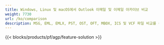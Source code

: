 ```yaml
---
title: Windows, Linux 및 macOS에서 Outlook 이메일 및 이메일 아카이브 비교 
weight: 7730
url: /ko/comparison
description: MSG, EML, EMLX, PST, OST, OFT, MBOX, ICS 및 VCF 파일 비교를 위한 무료 앱 및 API
---
```


{{< blocks/products/pf/agp/feature-solution >}} 

